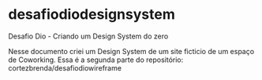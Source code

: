 # desafiodiodesignsystem
Desafio Dio - Criando um Design System do zero

Nesse documento criei um Design System de um site ficticio de um espaço de Coworking. Essa é a segunda parte do repositório:
cortezbrenda/desafiodiowireframe

